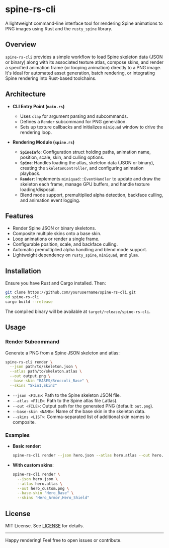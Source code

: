 # spine-rs-cli

A lightweight command-line interface tool for rendering Spine animations to PNG images using Rust and the `rusty_spine` library.

## Overview

`spine-rs-cli` provides a simple workflow to load Spine skeleton data (JSON or binary) along with its associated texture atlas, compose skins, and render a specified animation frame (or looping animation) directly to a PNG image. It's ideal for automated asset generation, batch rendering, or integrating Spine rendering into Rust-based toolchains.

## Architecture

- **CLI Entry Point (`main.rs`)**
  - Uses `clap` for argument parsing and subcommands.
  - Defines a `Render` subcommand for PNG generation.
  - Sets up texture callbacks and initializes `miniquad` window to drive the rendering loop.

- **Rendering Module (`spine.rs`)**
  - **`SpineInfo`**: Configuration struct holding paths, animation name, position, scale, skin, and culling options.
  - **`Spine`**: Handles loading the atlas, skeleton data (JSON or binary), creating the `SkeletonController`, and configuring animation playback.
  - **`Render`**: Implements `miniquad::EventHandler` to update and draw the skeleton each frame, manage GPU buffers, and handle texture loading/disposal.
  - Blend mode support, premultiplied alpha detection, backface culling, and animation event logging.

## Features

- Render Spine JSON or binary skeletons.
- Composite multiple skins onto a base skin.
- Loop animations or render a single frame.
- Configurable position, scale, and backface culling.
- Automatic premultiplied alpha handling and blend mode support.
- Lightweight dependency on `rusty_spine`, `miniquad`, and `glam`.

## Installation

Ensure you have Rust and Cargo installed. Then:

```bash
git clone https://github.com/yourusername/spine-rs-cli.git
cd spine-rs-cli
cargo build --release
```

The compiled binary will be available at `target/release/spine-rs-cli`.

## Usage

### Render Subcommand

Generate a PNG from a Spine JSON skeleton and atlas:

```bash
spine-rs-cli render \
  --json path/to/skeleton.json \
  --atlas path/to/skeleton.atlas \
  --out output.png \
  --base-skin "BASES/Broccoli_Base" \
  --skins "Skin1,Skin2"
```

- `--json <FILE>`: Path to the Spine skeleton JSON file.
- `--atlas <FILE>`: Path to the Spine atlas file (.atlas).
- `--out <FILE>`: Output path for the generated PNG (default: `out.png`).
- `--base-skin <NAME>`: Name of the base skin in the skeleton data.
- `--skins <LIST>`: Comma-separated list of additional skin names to composite.

### Examples

- **Basic render**:

  ```bash
  spine-rs-cli render --json hero.json --atlas hero.atlas --out hero.png
  ```

- **With custom skins**:

  ```bash
  spine-rs-cli render \
    --json hero.json \
    --atlas hero.atlas \
    --out hero_custom.png \
    --base-skin "Hero_Base" \
    --skins "Hero_Armor,Hero_Shield"
  ```

## License

MIT License. See [LICENSE](LICENSE) for details.

---

Happy rendering! Feel free to open issues or contribute.

